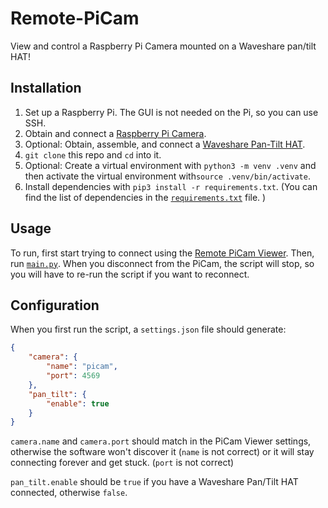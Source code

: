 # Remote-PiCam
View and control a Raspberry Pi Camera mounted on a Waveshare pan/tilt HAT!

## Installation

1. Set up a Raspberry Pi. The GUI is not needed on the Pi, so you can use SSH. 
2. Obtain and connect a 
   [Raspberry Pi Camera](https://www.raspberrypi.org/products/camera-module-v2/).
3. Optional: Obtain, assemble, and connect a 
   [Waveshare Pan-Tilt HAT](https://www.waveshare.com/pan-tilt-hat.htm).
4. `git clone` this repo and `cd` into it.  
5. Optional: Create a virtual environment with `python3 -m venv .venv` and then
   activate the virtual environment with`source .venv/bin/activate`. 
6. Install dependencies with `pip3 install -r requirements.txt`. (You can find
   the list of dependencies in the 
   [`requirements.txt`](https://github.com/UnsignedArduino/Remote-PiCam/blob/main/requirements.txt) 
   file. )

## Usage
To run, first start trying to connect using the 
[Remote PiCam Viewer](https://github.com/UnsignedArduino/Remote-PiCam-Viewer).
Then, run 
[`main.py`](https://github.com/UnsignedArduino/Remote-PiCam/blob/main/main.py). 
When you disconnect from the PiCam, the script will stop, so you will have to
re-run the script if you want to reconnect. 

## Configuration
When you first run the script, a `settings.json` file should generate:
```json
{
    "camera": {
        "name": "picam",
        "port": 4569
    },
    "pan_tilt": {
        "enable": true
    }
}
```
`camera.name` and `camera.port` should match in the PiCam Viewer settings, 
otherwise the software won't discover it (`name` is not correct) or it will
stay connecting forever and get stuck. (`port` is not correct)

`pan_tilt.enable` should be `true` if you have a Waveshare Pan/Tilt HAT 
connected, otherwise `false`.
